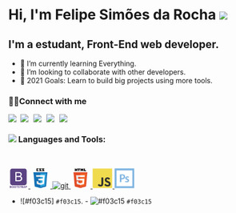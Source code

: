 # Hi, I'm Felipe Simões da Rocha <img src="https://media.giphy.com/media/hvRJCLFzcasrR4ia7z/giphy.gif" width="35px">

## I'm a estudant, Front-End web developer.

- 🌱 I’m currently learning Everything.
- 👯 I’m looking to collaborate with other developers. 
- 🥅 2021 Goals: Learn to build big projects using more tools.

###  👨‍💻Connect with me
<a href="https://www.linkedin.com/in/felipe-sim%C3%B5es-da-rocha-980498214/">
  <img align = "left" width = "24px" src = "https://cdn.jsdelivr.net/npm/simple-icons@v3/icons/linkedin.svg" />
</a>
<a href="https://twitter.com/WarwickBr1">
  <img align = "left" width = "26px" src = "https://cdn.jsdelivr.net/npm/simple-icons@v3/icons/twitter.svg" />
</a>
<a href="Felipe:FelipeSimoesDaRocha@gmail.com">
  <img align = "left" width = "26px" src = "https://cdn.jsdelivr.net/npm/simple-icons@v3/icons/gmail.svg" />
</a>
<a href="https://www.instagram.com/fe_lrocha/">
  <img align = "left" width = "26px" src = "https://cdn.jsdelivr.net/npm/simple-icons@3.13.0/icons/instagram.svg" />
</a>
<a href="https://www.facebook.com/FeliipeSimoesDaRocha/">
  <img align = "left" width = "26px" src = "https://cdn.jsdelivr.net/npm/simple-icons@3.13.0/icons/facebook.svg" />
</a>

<br />


<h3 align="left"><img src="https://media.giphy.com/media/WUlplcMpOCEmTGBtBW/giphy.gif" width="50"> Languages and Tools:</h3>
<br/>
<div>
<p align="left"> <a href="https://getbootstrap.com" target="_blank"> <img src="https://raw.githubusercontent.com/devicons/devicon/master/icons/bootstrap/bootstrap-plain-wordmark.svg" alt="bootstrap" width="40" height="40"/> </a> <a href="https://www.w3schools.com/css/" target="_blank"> <img src="https://raw.githubusercontent.com/devicons/devicon/master/icons/css3/css3-original-wordmark.svg" alt="css3" width="40" height="40"/> </a><a href="https://git-scm.com/" target="_blank"> <img src="https://www.vectorlogo.zone/logos/git-scm/git-scm-icon.svg" alt="git" width="40" height="40"/> </a> <a href="https://www.w3.org/html/" target="_blank"> <img src="https://raw.githubusercontent.com/devicons/devicon/master/icons/html5/html5-original-wordmark.svg" alt="html5" width="40" height="40"/> </a><a href="https://developer.mozilla.org/en-US/docs/Web/JavaScript" target="_blank"> <img src="https://raw.githubusercontent.com/devicons/devicon/master/icons/javascript/javascript-original.svg" alt="javascript" width="40" height="40"/> </a> <a href="https://www.photoshop.com/en" target="_blank"> <img src="https://raw.githubusercontent.com/devicons/devicon/master/icons/photoshop/photoshop-line.svg" alt="photoshop" width="40" 
height="40"/> </a>
</div>

- ![#f03c15] `#f03c15`. - ![#f03c15](https://via.placeholder.com/15/f03c15/000000?text=+) `#f03c15`
